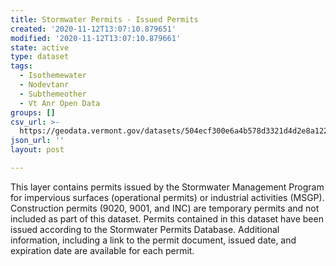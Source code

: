 ```yaml
---
title: Stormwater Permits - Issued Permits
created: '2020-11-12T13:07:10.879651'
modified: '2020-11-12T13:07:10.879661'
state: active
type: dataset
tags:
  - Isothemewater
  - Nodevtanr
  - Subthemeother
  - Vt Anr Open Data
groups: []
csv_url: >-
  https://geodata.vermont.gov/datasets/504ecf300e6a4b578d3321d4d2e8a122_165.csv?outSR=%7B%22latestWkid%22%3A32145%2C%22wkid%22%3A32145%7D
json_url: ''
layout: post

---
```

This layer contains permits issued by the Stormwater Management Program for impervious surfaces (operational permits) or industrial activities (MSGP). Construction permits (9020, 9001, and INC) are temporary permits and not included as part of this dataset.  Permits contained in this dataset have been issued according to the Stormwater Permits Database.  Additional information, including a link to the permit document, issued date, and expiration date are available for each permit.
